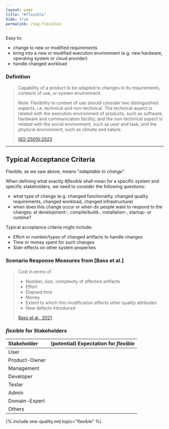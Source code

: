```yaml
---
layout: page
title: "#flexible"
hide: true
permalink: /tag-flexible/
---
```


<div class="arc42-help" markdown="1">

Easy to:

* change to new or modified requirements
* bring into a new or modified execution environment (e.g. new hardware, operating system or cloud provider)
* handle changed workload
  

</div>

### Definition

>Capability of a product to be adapted to changes in its requirements, contexts of use, or system environment.
> 
>Note: Flexibility to context of use should consider two distinguished aspects, i.e. technical and non-technical. The technical aspect is related with the execution environment of products, such as software, hardware and communication facility; and the non-technical aspect is related with the social environment, such as user and task, and the physical environment, such as climate and nature.
>
>[ISO-25010:2023](/references/#iso-25010-2023)


<hr/>

## Typical Acceptance Criteria

Flexible, as we saw above, means "_adaptable to change_".

When defining what exactly _#flexible_ shall mean for a specific system and specific stakeholders, we need to consider the following questions:

* what type of change (e.g. changed functionality, changed quality requirements, changed workload, changed infrastructure) 
* when does this change occur or when do people want to respond to the changes: at development-, compile/build-, installation-, startup- or runtime?

Typical acceptance criteria might include:

* Effort or number/types of changed artifacts to handle changes 
* Time or money spent for such changes 
* Side-effects on other system properties


### Scenario Response Measures from [Bass et al.]
>Cost in terms of
>
>* Number, size, complexity of affected artifacts
>* Effort
>* Elapsed time
>* Money
>* Extent to which this modification affects other quality attributes
>* New defects introduced
>
>[Bass et al., 2021](/references/#bass2021software)


### _flexible_ for Stakeholders


| Stakeholder | (potential) Expectation for _flexible_ |
|:--- |:--- |
| User ||
| Product-Owner | |
| Management |  |
| Developer |  |
| Tester | |
| Admin |   |
| Domain-Expert |  |
| Others |   |


<!-- include all qualities associated with this tag -->
{% include one-quality.md topic="flexible"  %}
